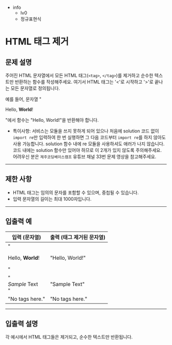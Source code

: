 - info
    - lv0
    - 정규표현식

# HTML 태그 제거
## 문제 설명
주어진 HTML 문자열에서 모든 HTML 태그(`<tag>`, `</tag>`)를 제거하고 순수한 텍스트만 반환하는 함수를 작성해주세요. 여기서 HTML 태그는 '<'로 시작하고 '>'로 끝나는 모든 문자열로 정의됩니다.

예를 들어, 문자열 "<p>Hello, <b>World</b>!</p>"에서 함수는 "Hello, World!"을 반환해야 합니다.

- 특이사항: 서비스는 모듈을 쓰지 못하게 되어 있으나 처음에 solution 코드 없이 `import re`만 입력하여 한 번 실행하면 그 다음 코드부터 `import re`를 하지 않아도 사용 가능합니다. solution 함수 내에 re 모듈을 사용하셔도 애러가 나지 않습니다. 코드 내에는 solution 함수만 있어야 하므로 이 2개가 있지 않도록 주의해주세요. 어려우신 분은 `제주코딩베이스캠프` 유튜브 채널 33번 문제 영상을 참고해주세요.

---

## 제한 사항

- HTML 태그는 임의의 문자를 포함할 수 있으며, 중첩될 수 있습니다.
- 입력 문자열의 길이는 최대 1000자입니다.

---

## 입출력 예

|   입력 (문자열)                   | 출력 (태그 제거된 문자열) |
| -------------------------------- | ------------------------ |
| "<p>Hello, <b>World</b>!</p>"    | "Hello, World!"          |
| "<div><i>Sample</i> Text</div>"  | "Sample Text"            |
| "No tags here."                  | "No tags here."          |

---

## 입출력 설명
각 예시에서 HTML 태그들은 제거되고, 순수한 텍스트만 반환됩니다.
